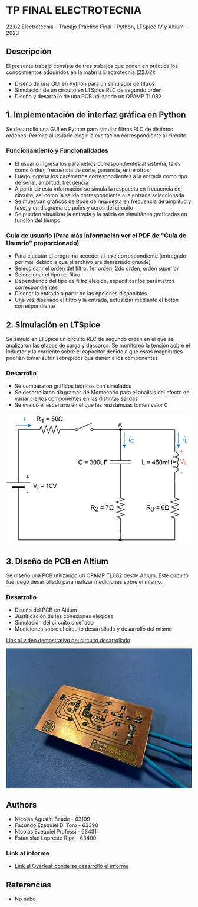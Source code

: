 # TP FINAL ELECTROTECNIA
22.02 Electrotecnia - Trabajo Practico Final - Python, LTSpice IV y Altium - 2023

## Descripción

El presente trabajo consiste de tres trabajos que ponen en práctica los conocimientos adquiridos en la materia Electrotecnia (22.02):

* Diseño de una GUI en Python para un simulador de filtros
* Simulación de un circuito en LTSpice RLC de segundo orden
* Diseño y desarrollo de una PCB utilizando un OPAMP TL082

## 1. Implementación de interfaz gráfica en Python

Se desarrolló una GUI en Python para simular filtros RLC de distintos órdenes. Permite al usuario elegir la excitación correspondiente al circuito.

### Funcionamiento y Funcionalidades

* El usuario ingresa los parámetros correspondientes al sistema, tales como órden, frecuencia de corte, ganancia, entre otros
* Luego ingresa los parámetros correspondientes a la entrada como tipo de señal, amplitud, frecuencia
* A partir de esta información se simula la respuesta en frecuencia del circuito, así como la salida correspondiente a la entrada seleccionada
* Se muestran gráficos de Bode de respuesta en frecuencia de amplitud y fase, y un diagrama de polos y ceros del circuito
* Se pueden visualizar la entrada y la salida en simultáneo graficadas en función del tiempo

### Guía de usuario (Para más información ver el PDF de "Guía de Usuario" proporcionado)

* Para ejecutar el programa acceder al .exe correspondiente (entregado por mail debido a que el archivo era demasiado grande)
* Seleccioanr el orden del filtro: 1er orden, 2do orden, orden superior
* Seleccionar el tipo de filtro
* Dependiendo del tipo de filtro elegido, especificar los parámetros correspondientes
* Diseñar la entrada a partir de las opciones disponibles
* Una vez diseñado el filtro y la entrada, actualizar mediante el botón correspondiente

## 2. Simulación en LTSpice

Se simuló en LTSpice un circuito RLC de segundo orden en el que se analizaron las etapas de carga y descarga. Se monitoreó la tensión sobre el inductor y la corriente sobre el capacitor debido a que estas magnitudes podrían tomar sufrir sobrepicos que dañen a los componentes.

### Desarrollo

* Se compararon gráficos teóricos con simulados
* Se desarrollaron diagramas de Montecarlo para el análisis del efecto de variar ciertos componentes en las distintas salidas
* Se evaluó el escenario en el que las resistencias tomen valor 0

![PCB desarrollado](https://github.com/NicoBeade/tp_final_electrotecnia/blob/main/LTSpice_image.jpg?raw=true)

## 3. Diseño de PCB en Altium

Se diseñó una PCB utilizando un OPAMP TL082 desde Altium. Este circuito fue luego desarrollado para realizar mediciones sobre el mismo.

### Desarrollo

* Diseño del PCB en Altium
* Justificación de las conexiones elegidas
* Simulación del circuito diseñado
* Mediciones sobre el circuito desarrollado y desarrollo del mismo

[Link al video demostrativo del circuito desarrollado](https://youtu.be/cZwfNyrs4g4)

![PCB desarrollado](https://github.com/NicoBeade/tp_final_electrotecnia/blob/main/PCB_image.jpeg?raw=true)

## Authors

* Nicolás Agustín Beade - 63109
* Facundo Ezequiel Di Toro - 63390
* Nicolás Ezequiel Professi - 63431
* Estanislao Lopresto Ripa - 63400

### Link al informe

* [Link al Overleaf donde se desarrolló el informe](https://www.overleaf.com/project/64709fe400f98ba26137f169)

## Referencias

* No hubo
